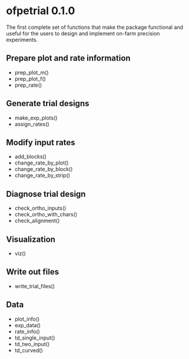 # ofpetrial 0.1.0

The first complete set of functions that make the package functional and useful for the users to design and implement on-farm precision experiments.

## Prepare plot and rate information 

- prep_plot_m()
- prep_plot_f()
- prep_rate()

## Generate trial designs

- make_exp_plots()
- assign_rates()

## Modify input rates

- add_blocks()
- change_rate_by_plot()
- change_rate_by_block()
- change_rate_by_strip()

## Diagnose trial design

- check_ortho_inputs()
- check_ortho_with_chars()
- check_alignment()

## Visualization
- viz()

## Write out files
- write_trial_files()

## Data
- plot_info()
- exp_data()
- rate_info()
- td_single_input()
- td_two_input()
- td_curved()
